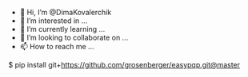 - 👋 Hi, I’m @DimaKovalerchik
- 👀 I’m interested in ...
- 🌱 I’m currently learning ...
- 💞️ I’m looking to collaborate on ...
- 📫 How to reach me ...

<!---
DimaKovalerchik/DimaKovalerchik is a ✨ special ✨ repository because its `README.md` (this file) appears on your GitHub profile.
You can click the Preview link to take a look at your changes.
--->
$ pip install git+https://github.com/grosenberger/easypqp.git@master
